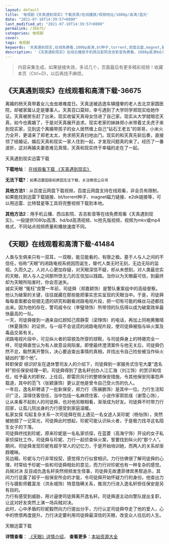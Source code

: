 ```yaml
---
layout: default
title: '电视剧《天真遇到现实》下载资源/在线播放/视频地址/1080p/高清/蓝光'
date: "2021-07-10T14:39:57+0800"
last_modified_at: "2021-07-10T14:39:57+0800"
permalink: /36675/
categories: 电视剧
cover:
tags: 电视剧
keywords: '天真遇到现实,在线免费看,1080p高清,bt种子,torrent,百度云盘,magnet,磁力链,迅雷下载资源'
description: '《天真遇到现实》在线云播放手机西瓜影院吉吉影音免费看，1080p高清bd/hd未删减完整版和tc抢先枪版，mkv/mp4格式，附带bt/torrent种子、magnet/磁力链、百度云盘、网盘资源迅雷下载链接'
---
```


>内容采集生成，如果链接失效，多试几个，页面最后有更多精彩视频！收藏本页（Ctrl+D)，以后再找不麻烦。


## 《天真遇到现实》在线观看和高清下载-36675

离婚的杨天真带着女儿虫虫艰难度日。天真送被逃逸车辆撞晕的老人去北京家圆医院，却被家属认定是肇事人。天真百口莫辩，幸亏遇到了大学同学郑现实给她作证。天真被房东赶了出来，现实收留天真母女住进了自己家。现实从大学就暗恋天真，如今也离婚了，于是对天真展开追求。现实老家的妹妹郑小米带着丈夫虎子来到现实家，见到这个离婚带孩子的女人居然缠上自己“钻石王老五”的哥哥，小米火力全开，更请来了郑老太太，务求把天真扫地出门。现实的和天真先斩后奏，直接领了结婚证。婚后天真和现实一家人住到一起，才发现问题真的来了。经历了一番波折，这对再婚夫妻患难见真情，天真和现实终于幸福的走在了一起。</p>


天真遇到现实迅雷下载

**下载地址**： [在线观看下载 《天真遇到现实》](https://www.993dy.com//vod-detail-id-12055.html) 


**无法下载?**：`如果迅雷因版权原因无法下载，关注微信公众号 `

**其他方法1**：从百度云网盘下载视频，百度云网盘支持在线观看，非会员有限制，如果能找到迅雷下载链接、bt/torrent种子、magnet磁力链接、e2dk链接等，可以用迅雷、比特彗星等工具将完整视频下载到本地。

**其他方法2**：用手机云播、西瓜影院、吉吉影音等在线免费观看《天真遇到现实》，一般提供1080p高清、hd/bd高清视频、tc抢先版视频，视频为mkv或mp4格式，不同站点视频质量和播放速度不同。


## 《天眼》在线观看和高清下载-41484

人类与生俱来只有一双耳，一双眼，能见能看的，有限之极。基于人与人之间的不信任，俗称&ldquo;天眼”的闭路电视系统因而诞生，替代人类无时无刻，无边无际的监视。久而久之，人对人心更加存疑，对天眼深信不疑，却从未想到，对人类最忠实的天眼，把人与人之间那所馀无几的互信加以践踏。当你以为天眼最可信，到最终却为天眼所陷害时，你会否迷失。<br />诚实天眼 “冤枉”良警一年前，司徒舜（郑嘉颖饰）是警队重案组中的高级督察。他认为破案的关键，往往就藏在那些能把事实忠实呈现的天眼当中。于是，司徒舜每每查案都会钜细无遗的研究和翻看闭路电视片段，把一切有可能的蛛丝马迹都找出来。因为他的存在，警司戚令仪（李璧琦饰）所带领的队伍得以成为破案效率最快最高的一队。<br />一天，司徒舜接到一通来自红颜知己周静雯（梁琤饰）的电话，再加上同袍黄雅晴（林夏薇饰）的证供，与一段不会说谎的闭路电视片段，使司徒舜被指与纵火案及毒品交易有关。<br />闭路电视片段中，可见纵火者的容貌及所穿的球鞋，与司徒舜身上的特徵完全一样，司徒舜直觉认为有人故意设局陷害。即使最终澄清案件与他无关后，司徒舜仍然不忿，毅然离开警队，决心要追查出事情的真相，并找出令自己险些被当作纵火疑凶的&ldquo;那个他&rdquo;。<br />转职保安 结识好友在退休警司友人的介绍下，司徒舜到一家服务式住宅大厦“逸名轩&rdquo;担任保安经理一职。司徒舜得到了逸名轩创办人江汇海（刘江饰）的赏识和信任，给予最大的职权，上任后，即雷厉风行的整顿保安措施，令其他保安同事怨声载道，其中的范飞（张颖康饰）更认定他是曾令自己受火伤的仇人。<br />一年后，逸名轩聘请了一批新保安，郑力行（陈展鹏饰）是其中一位。力行生活知识广泛，深得住客信任，当中包括一名麻烦住客、小说作家郭凯瑶（谢雪心饰），让从来看不起别人的司徒舜，也对他另眼相看，渐渐成为好友。司徒舜不时带力行回家，让孤儿院出身的力行感受到家庭温暖。<br />私家女探 勾起复杂关系一次司徒舜在街上遇见一名女途人吴珍妮（杨怡饰），突然被她掴了一记耳光，司徒舜此时想起，珍妮可能认识纵火者，于是极力找寻这名陌生女子的下落。<br />司徒舜终找到珍妮，原来珍妮是一名私家侦探，在蓝菱（高海宁饰）开设的女子私家侦探社工作。司徒舜与珍妮、力行一起侦查纵火案，誓要找到纵火的“那个人&rdquo;。期间，司徒舜发现珍妮有超乎常人的记忆力，于是开始培训她，而两人的关系却渐趋暧昧。<br />另边厢，珍妮与力行非常投契，感觉得力行似曾相识。力行彷佛很了解司徒舜的心理，时常给予珍妮一些和司徒舜相处的意见，而力行对珍妮也有一种复杂的感觉。<br />兵贼对决 反目成仇逸名轩突然频频发生怪事，司徒舜无故遭菲律宾黑帮追杀，其间力行显露了超乎一般保安所会的才能，令司徒舜开始怀疑力行的身份。他查出力行与摄影师戴富龙（洪永城饰）特意隐瞒关系，推测力行进入逸名轩担任保安是另有目的。<br />力行有感受到威胁，用计逼使司徒舜离开逸名轩。司徒舜遂主动向警队提出复职，让这对好友突然上演一场兵贼对决。<br />此时，心中矛盾的珍妮毅然向力行提出分手，力行认定司徒舜夺走了他的爱人，心中的愤恨再度提升。力行决定要利用司徒舜最深信的天眼，改变众人往后的人生。<!---剧情end--->


天眼迅雷下载

**详情查看**： [《天眼》详情介绍](/movie/41484/)， **查看更多**：[本站资源大全](/movie/t/all/)

